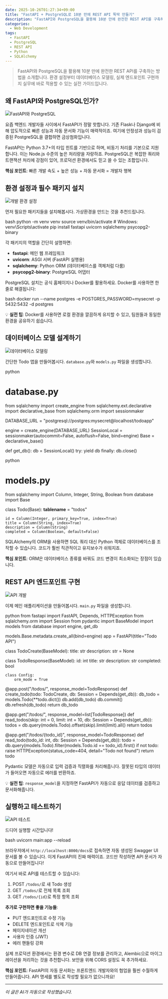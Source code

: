 ```yaml
---
date: 2025-10-26T01:27:34+09:00
title: "FastAPI + PostgreSQL로 10분 만에 REST API 뚝딱 만들기"
description: "FastAPI와 PostgreSQL을 활용해 10분 만에 완전한 REST API를 구축하는 방법을 소개합니다. 환경 설정부터 데이터베이스 모델링, 실제 엔드포인트 구현까지 실무에 바로 적용할 수 있는 실전 가이드입니다."
categories:
  - Web Development
tags:
  - FastAPI
  - PostgreSQL
  - REST API
  - Python
  - SQLAlchemy
---
```


> FastAPI와 PostgreSQL을 활용해 10분 만에 완전한 REST API를 구축하는 방법을 소개합니다. 환경 설정부터 데이터베이스 모델링, 실제 엔드포인트 구현까지 실무에 바로 적용할 수 있는 실전 가이드입니다.



<!-- more -->

## 왜 FastAPI와 PostgreSQL인가?

![FastAPI와 PostgreSQL](https://source.unsplash.com/800x600/?programming,code,database)

요즘 백엔드 개발자들 사이에서 FastAPI가 정말 핫합니다. 기존 Flask나 Django에 비해 압도적으로 빠른 성능과 자동 문서화 기능이 매력적이죠. 여기에 안정성과 성능이 검증된 PostgreSQL을 결합하면 금상첨화입니다.

FastAPI는 Python 3.7+의 타입 힌트를 기반으로 하며, 비동기 처리를 기본으로 지원합니다. 이는 Node.js 수준의 높은 처리량을 자랑하죠. PostgreSQL은 복잡한 쿼리와 트랜잭션 처리에 강점이 있어, 프로덕션 환경에서도 믿고 쓸 수 있는 조합입니다.

**핵심 포인트**: 빠른 개발 속도 + 높은 성능 + 자동 문서화 = 개발자 행복

## 환경 설정과 필수 패키지 설치

![개발 환경 설정](https://source.unsplash.com/800x600/?terminal,setup,computer)

먼저 필요한 패키지들을 설치해봅시다. 가상환경을 만드는 것을 추천드립니다.

bash
python -m venv venv
source venv/bin/activate  # Windows: venv\Scripts\activate
pip install fastapi uvicorn sqlalchemy psycopg2-binary


각 패키지의 역할을 간단히 설명하면:
- **fastapi**: 메인 웹 프레임워크
- **uvicorn**: ASGI 서버 (FastAPI 실행용)
- **sqlalchemy**: Python ORM (데이터베이스를 객체처럼 다룸)
- **psycopg2-binary**: PostgreSQL 어댑터

PostgreSQL 설치는 공식 홈페이지나 Docker를 활용하세요. Docker를 사용하면 한 줄로 해결됩니다:

bash
docker run --name postgres -e POSTGRES_PASSWORD=mysecret -p 5432:5432 -d postgres


💡 **실전 팁**: Docker를 사용하면 로컬 환경을 깔끔하게 유지할 수 있고, 팀원들과 동일한 환경을 공유하기 쉽습니다.

## 데이터베이스 모델 설계하기

![데이터베이스 모델링](https://source.unsplash.com/800x600/?database,structure,architecture)

간단한 Todo 앱을 만들어봅시다. `database.py`와 `models.py` 파일을 생성합니다.

python
# database.py
from sqlalchemy import create_engine
from sqlalchemy.ext.declarative import declarative_base
from sqlalchemy.orm import sessionmaker

DATABASE_URL = "postgresql://postgres:mysecret@localhost/todoapp"

engine = create_engine(DATABASE_URL)
SessionLocal = sessionmaker(autocommit=False, autoflush=False, bind=engine)
Base = declarative_base()

def get_db():
    db = SessionLocal()
    try:
        yield db
    finally:
        db.close()


python
# models.py
from sqlalchemy import Column, Integer, String, Boolean
from database import Base

class Todo(Base):
    __tablename__ = "todos"
    
    id = Column(Integer, primary_key=True, index=True)
    title = Column(String, index=True)
    description = Column(String)
    completed = Column(Boolean, default=False)


SQLAlchemy의 ORM을 사용하면 SQL 쿼리 대신 Python 객체로 데이터베이스를 조작할 수 있습니다. 코드가 훨씬 직관적이고 유지보수가 쉬워지죠.

**핵심 포인트**: ORM은 데이터베이스 종류를 바꿔도 코드 변경이 최소화되는 장점이 있습니다.

## REST API 엔드포인트 구현

![API 개발](https://source.unsplash.com/800x600/?api,development,coding)

이제 메인 애플리케이션을 만들어봅시다. `main.py` 파일을 생성합니다.

python
from fastapi import FastAPI, Depends, HTTPException
from sqlalchemy.orm import Session
from pydantic import BaseModel
import models
from database import engine, get_db

models.Base.metadata.create_all(bind=engine)
app = FastAPI(title="Todo API")

class TodoCreate(BaseModel):
    title: str
    description: str = None

class TodoResponse(BaseModel):
    id: int
    title: str
    description: str
    completed: bool
    
    class Config:
        orm_mode = True

@app.post("/todos/", response_model=TodoResponse)
def create_todo(todo: TodoCreate, db: Session = Depends(get_db)):
    db_todo = models.Todo(**todo.dict())
    db.add(db_todo)
    db.commit()
    db.refresh(db_todo)
    return db_todo

@app.get("/todos/", response_model=list[TodoResponse])
def read_todos(skip: int = 0, limit: int = 10, db: Session = Depends(get_db)):
    todos = db.query(models.Todo).offset(skip).limit(limit).all()
    return todos

@app.get("/todos/{todo_id}", response_model=TodoResponse)
def read_todo(todo_id: int, db: Session = Depends(get_db)):
    todo = db.query(models.Todo).filter(models.Todo.id == todo_id).first()
    if not todo:
        raise HTTPException(status_code=404, detail="Todo not found")
    return todo


Pydantic 모델은 자동으로 입력 검증과 직렬화를 처리해줍니다. 잘못된 타입의 데이터가 들어오면 자동으로 에러를 반환하죠.

💡 **실전 팁**: `response_model`을 지정하면 FastAPI가 자동으로 응답 데이터를 검증하고 문서화해줍니다.

## 실행하고 테스트하기

![API 테스트](https://source.unsplash.com/800x600/?testing,quality,check)

드디어 실행할 시간입니다!

bash
uvicorn main:app --reload


브라우저에서 `http://localhost:8000/docs`로 접속하면 자동 생성된 Swagger UI 문서를 볼 수 있습니다. 이게 FastAPI의 진짜 매력이죠. 코드만 작성하면 API 문서가 자동으로 만들어집니다!

여기서 바로 API를 테스트할 수 있습니다:
1. POST `/todos/`로 새 Todo 생성
2. GET `/todos/`로 전체 목록 조회
3. GET `/todos/{id}`로 특정 항목 조회

**추가로 구현하면 좋을 기능들**:
- PUT 엔드포인트로 수정 기능
- DELETE 엔드포인트로 삭제 기능
- 페이지네이션 개선
- 사용자 인증 (JWT)
- 에러 핸들링 강화

실제 프로덕션 환경에서는 환경 변수로 DB 연결 정보를 관리하고, Alembic으로 마이그레이션을 처리하는 것을 추천합니다. 보안을 위해 CORS 설정도 꼭 추가하세요.

**핵심 포인트**: FastAPI의 자동 문서화는 프론트엔드 개발자와의 협업을 훨씬 수월하게 만들어줍니다. API 명세를 별도로 작성할 필요가 없으니까요!

---

*이 글은 AI가 자동으로 작성했습니다.*
